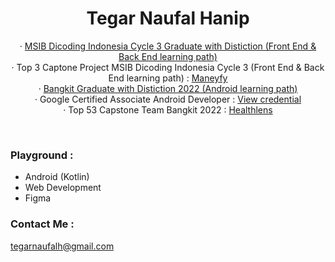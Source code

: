 <h1 align="center">
  <b>Tegar Naufal Hanip</b>
</h1>
<p align="center">
   · <a href="https://drive.google.com/file/d/1vjPe9g33B_-HS6BfUjkeRT749ik0vajr/view?usp=sharing" target="_blank" rel="noopener">MSIB Dicoding Indonesia Cycle 3 Graduate with Distiction (Front End & Back End learning path)</a><br/>
     · Top 3 Captone Project MSIB Dicoding Indonesia Cycle 3 (Front End & Back End learning path) : <a href="https://github.com/C22-017" target="_blank" rel="noopener">Maneyfy</a><br/>
   · <a href="http://url8440.bangkit.academy/ls/click?upn=-2FJLwg1yixHJAL7wBEtTDLCWG-2BEtUgztB5-2BYWslJuKLcvO6lrW3MFSIaPTLdZn0qPOuzkAMYy7S-2BeikO47u19n3-2B3VeMZz3P6z7PV7ZGaPM261nyc1qSDyHBPuC9KxTS11wkW_DO9N4lY0LiVGTye7AHT2hl7quvPLlaucBFArye5qE3tRAq9Z80bIazgLkiqGZbmJYXieMC1ZdUm30GM-2FG7R4-2BJQr6INrICjz6tqMWYLxr5UqoLuAfxtuMUYK-2FCDn1PCb1PBTgio6WlbNOGpe-2F670BYN5Y8kLApMMg4E2mMnkVhyf9Gy1yRJEHLyx3nW-2BPhXQtO7UeQqYK6IYz226-2FmwqmnJR4T3urcgs3A291-2BD6R1o-3D" target="_blank" rel="noopener">Bangkit Graduate with Distiction 2022 (Android learning path)</a><br/>
   · Google Certified Associate Android Developer : <a href="https://www.credential.net/7f92cb1d-3ad0-4f39-b0f3-3d9d94bbecf5" target="_blank" rel="noopener">View credential</a><br/>
   · Top 53 Capstone Team Bangkit 2022 : <a href="https://github.com/TegarNH/Capstone-Project-C22-PS135" target="_blank" rel="noopener">Healthlens</a><br/>
 </p>
<br/>

### Playground :
- Android (Kotlin)
- Web Development 
- Figma

### Contact Me :
[tegarnaufalh@gmail.com](mailto:tegarnaufalh@gmail.com)
